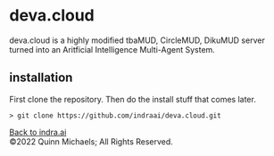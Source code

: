 # deva.cloud

deva.cloud is a highly modified tbaMUD, CircleMUD, DikuMUD server turned into an Aritficial Intelligence Multi-Agent System.

## installation

First clone the repository. Then do the install stuff that comes later.

`> git clone https://github.com/indraai/deva.cloud.git`


[Back to indra.ai](https://indra.ai)  
&copy;2022 Quinn Michaels; All Rights Reserved.
